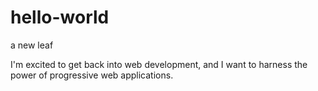 # hello-world
a new leaf

I'm excited to get back into web development, and I want to harness the power of progressive web applications.
